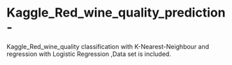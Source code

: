 # Kaggle_Red_wine_quality_prediction-
Kaggle_Red_wine_quality classification with K-Nearest-Neighbour and regression with Logistic Regression ,Data set is included.
